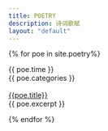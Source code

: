 ```yaml
---
title: POETRY
description: 诗词歌赋
layout: "default"
---
```


<div class="home">


  {% for poe in site.poetry%}
  <div class="post postContent">
    <div class="poeDate">{{ poe.time }}
    </div>
    <div class="postTitle">
    <div class="poeTag">
      {{ poe.categories }}
    </div>
    <br>
    <a class='poeLink' href="{{site.url}}{{site.baseurl}}{{poe.url}}">{{poe.title}}</a>
    </div>
    <div class="poeExt">
     {{ poe.excerpt }}
    </div>
  </div>

  {% endfor %}


</div>
